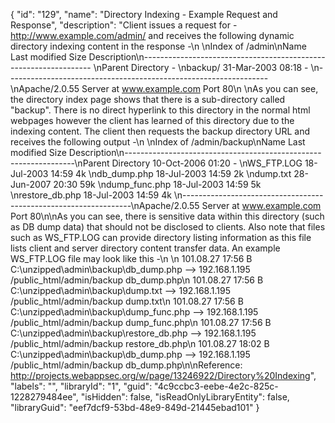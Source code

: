 {
  "id": "129",
  "name": "Directory Indexing - Example Request and Response",
  "description": "Client issues a request for - http://www.example.com/admin/ and receives the following dynamic directory indexing content in the response -\n \nIndex of /admin\nName                    Last modified      Size  Description\n----------------------------------------------------------------- \nParent Directory                             -   \nbackup/                 31-Mar-2003 08:18    -   \n-----------------------------------------------------------------\nApache/2.0.55 Server at www.example.com Port 80\n \nAs you can see, the directory index page shows that there is a sub-directory called \"backup\". There is no direct hyperlink to this directory in the normal html webpages however the client has learned of this directory due to the indexing content. The client then requests the backup directory URL and receives the following output -\n \nIndex of /admin/backup\nName                    Last modified       Size  Description\n-----------------------------------------------------------------\nParent Directory        10-Oct-2006 01:20      -  \nWS_FTP.LOG              18-Jul-2003 14:59     4k  \ndb_dump.php             18-Jul-2003 14:59     2k  \ndump.txt                28-Jun-2007 20:30    59k  \ndump_func.php           18-Jul-2003 14:59     5k  \nrestore_db.php          18-Jul-2003 14:59     4k  \n-----------------------------------------------------------------\nApache/2.0.55 Server at www.example.com Port 80\n\nAs you can see, there is sensitive data within this directory (such as DB dump data) that should not be disclosed to clients. Also note that files such as WS_FTP.LOG can provide directory listing information as this file lists client and server directory content transfer data. An example WS_FTP.LOG file may look like this -\n \n 101.08.27 17:56 B C:\\unzipped\\admin\\backup\\db_dump.php --> 192.168.1.195 /public_html/admin/backup db_dump.php\n  101.08.27 17:56 B C:\\unzipped\\admin\\backup\\dump.txt --> 192.168.1.195 /public_html/admin/backup dump.txt\n  101.08.27 17:56 B C:\\unzipped\\admin\\backup\\dump_func.php --> 192.168.1.195 /public_html/admin/backup dump_func.php\n  101.08.27 17:56 B C:\\unzipped\\admin\\backup\\restore_db.php --> 192.168.1.195 /public_html/admin/backup restore_db.php\n  101.08.27 18:02 B C:\\unzipped\\admin\\backup\\db_dump.php --> 192.168.1.195 /public_html/admin/backup db_dump.php\n\nReference: http://projects.webappsec.org/w/page/13246922/Directory%20Indexing",
  "labels": "",
  "libraryId": "1",
  "guid": "4c9ccbc3-eebe-4e2c-825c-1228279484ee",
  "isHidden": false,
  "isReadOnlyLibraryEntity": false,
  "libraryGuid": "eef7dcf9-53bd-48e9-849d-21445ebad101"
}